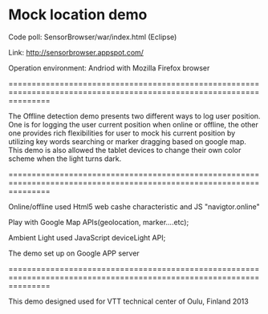 
Mock location demo
==========================


Code poll: SensorBrowser/war/index.html (Eclipse)

Link: http://sensorbrowser.appspot.com/

Operation environment: Andriod with Mozilla Firefox browser

=====================================================================================================================

The Offline detection demo presents two different ways to log user position. One is for logging
the user current position when online or offline, the other one provides rich flexibilities for user to
mock his current position by utilizing key words searching or marker dragging based on google
map. This demo is also allowed the tablet devices to change their own color scheme when the
light turns dark.


=====================================================================================================================

Online/offline used Html5 web cashe characteristic and JS "navigtor.online"

Play with Google Map APIs(geolocation, marker....etc);

Ambient Light used JavaScript deviceLight API;


The demo set up on Google APP server

=====================================================================================================================

This demo designed used for VTT technical center of Oulu, Finland 2013 





























